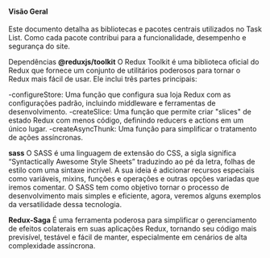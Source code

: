 #### Visão Geral

Este documento detalha as bibliotecas e pacotes centrais utilizados no Task List. Como cada pacote contribui para a funcionalidade, desempenho e segurança do site.

Dependências
**@reduxjs/toolkit**
O Redux Toolkit é uma biblioteca oficial do Redux que fornece um conjunto de utilitários poderosos para tornar o Redux mais fácil de usar. Ele inclui três partes principais:

-configureStore: Uma função que configura sua loja Redux com as configurações padrão, incluindo middleware e ferramentas de desenvolvimento.
-createSlice: Uma função que permite criar "slices" de estado Redux com menos código, definindo reducers e actions em um único lugar.
-createAsyncThunk: Uma função para simplificar o tratamento de ações assíncronas.

**sass**
O SASS é uma linguagem de extensão do CSS, a sigla significa “Syntactically Awesome Style Sheets” traduzindo ao pé da letra, folhas de estilo com uma sintaxe incrível. A sua ideia é adicionar recursos especiais como variáveis, mixins, funções e operações e outras opções variadas que iremos comentar. O SASS tem como objetivo tornar o processo de desenvolvimento mais simples e eficiente, agora, veremos alguns exemplos da versatilidade dessa tecnologia.

**Redux-Saga**
É uma ferramenta poderosa para simplificar o gerenciamento de efeitos colaterais em suas aplicações Redux, tornando seu código mais previsível, testável e fácil de manter, especialmente em cenários de alta complexidade assíncrona.

